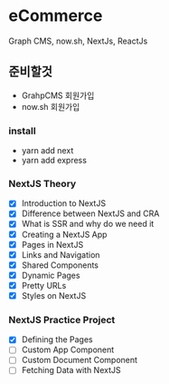 # eCommerce
Graph CMS, now.sh, NextJs, ReactJs

## 준비할것
- GrahpCMS 회원가입
- now.sh 회원가입

### install
- yarn add next
- yarn add express


### NextJS Theory
 
 - [x] Introduction to NextJS
 - [x] Difference between NextJS and CRA
 - [x] What is SSR and why do we need it
 - [x] Creating a NextJS App
 - [x] Pages in NextJS
 - [x] Links and Navigation
 - [x] Shared Components
 - [x] Dynamic Pages
 - [x] Pretty URLs
 - [x] Styles on NextJS

### NextJS Practice Project
- [x] Defining the Pages
- [ ] Custom App Component
- [ ] Custom Document Component
- [ ] Fetching Data with NextJS